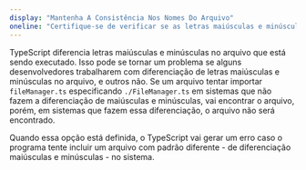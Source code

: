```yaml
---
display: "Mantenha A Consistência Nos Nomes Do Arquivo"
oneline: "Certifique-se de verificar se as letras maiúsculas e minúsculas estão corretas nas importações"
---
```


TypeScript diferencia letras maiúsculas e minúsculas no arquivo que está sendo executado.
Isso pode se tornar um problema se alguns desenvolvedores trabalharem com diferenciação de letras maiúsculas e minúsculas no arquivo, e outros não. Se um arquivo tentar importar `fileManager.ts` especificando `./FileManager.ts` em sistemas que não fazem a diferenciação de maiúsculas e minúsculas, vai encontrar o arquivo, porém, em sistemas que fazem essa diferenciação, o arquivo não será encontrado.

Quando essa opção está definida, o TypeScript vai gerar um erro caso o programa tente incluir um arquivo com padrão diferente - de diferenciação maiúsculas e minúsculas - no sistema.
